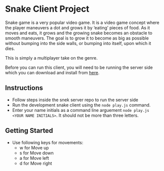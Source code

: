 # Snake Client Project

Snake game is a very popular video game. It is a video game concept where the player maneuvers a dot and grows it by ‘eating’ pieces of food. As it moves and eats, it grows and the growing snake becomes an obstacle to smooth maneuvers. The goal is to grow it to become as big as possible without bumping into the side walls, or bumping into itself, upon which it dies.

This is simply a multiplayer take on the genre.

Before you can run this client, you will need to be running the server side which you can download and install from [here](https://github.com/lighthouse-labs/snek-multiplayer). 


## Instructions

- Follow steps inside the snek server repo to run the server side
- Run the development snake client using the `node play.js` command.
- Enter your name initials as a command line arguement `node play.js <YOUR NAME INITIALS>`. It should not be more than three letters.


## Getting Started

- Use following keys for movements:
  - w for Move up
  - s for Move down
  - a for Move left
  - d for Move right